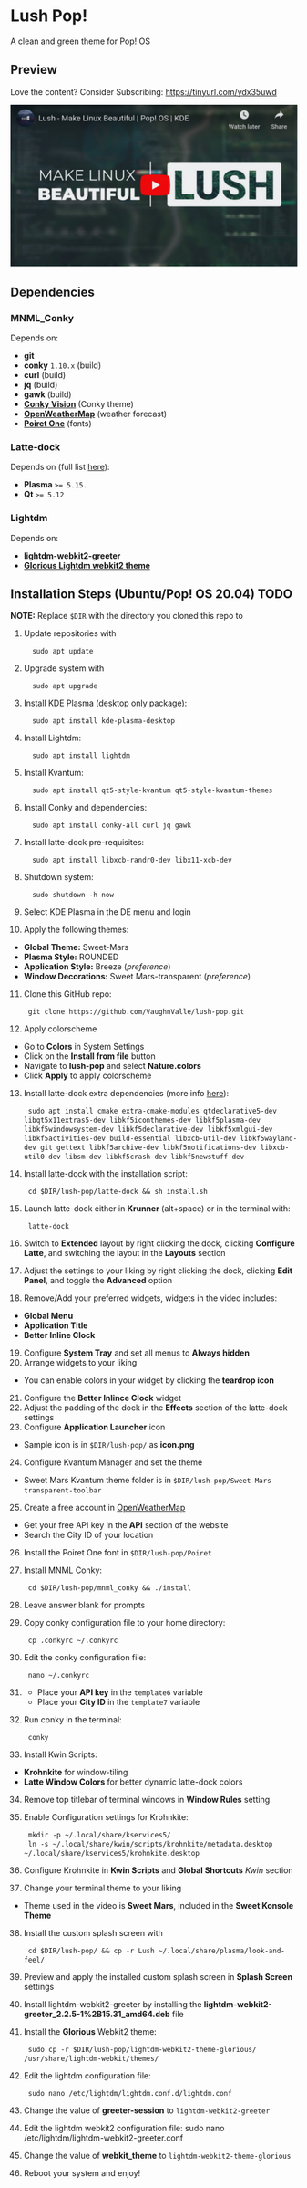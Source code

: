 # Lush Pop!
A clean and green theme for Pop! OS

## Preview
Love the content? Consider Subscribing: https://tinyurl.com/ydx35uwd 

[![Lush - A Nature Themed Linux Setup](https://github.com/VaughnValle/demo/blob/master/fus.png)](http://www.youtube.com/watch?v=dQ1yh-UtfuE)

## Dependencies
### MNML_Conky
Depends on:
* __git__
* __conky__ ```1.10.x``` (build)
* __curl__ (build)
* __jq__ (build)
* __gawk__ (build)
* __[Conky Vision](https://github.com/zagortenay333/conky-Vision)__ (Conky theme)
* __[OpenWeatherMap](http://openweathermap.org)__ (weather forecast) 
* __[Poiret One](https://fonts.google.com/specimen/Poiret+One)__ (fonts)

### Latte-dock
Depends on (full list [here](https://github.com/KDE/latte-dock#requirements)):
* __Plasma__ ```>= 5.15.```
* __Qt__ ```>= 5.12```

### Lightdm
Depends on:
* __lightdm-webkit2-greeter__
* __[Glorious Lightdm webkit2 theme](https://github.com/manilarome/lightdm-webkit2-theme-glorious)__

## Installation Steps (Ubuntu/Pop! OS 20.04) TODO
__NOTE:__ Replace ```$DIR``` with the directory you cloned this repo to 

1. Update repositories with 

		 sudo apt update
2. Upgrade system with 

		 sudo apt upgrade
3. Install KDE Plasma (desktop only package):

		 sudo apt install kde-plasma-desktop
4. Install Lightdm:

		 sudo apt install lightdm
5. Install Kvantum:

		 sudo apt install qt5-style-kvantum qt5-style-kvantum-themes
6. Install Conky and dependencies:

		 sudo apt install conky-all curl jq gawk
7. Install latte-dock pre-requisites:

		 sudo apt install libxcb-randr0-dev libx11-xcb-dev
8. Shutdown system:

		 sudo shutdown -h now
9. Select KDE Plasma in the DE menu and login
10. Apply the following themes:
- __Global Theme:__ Sweet-Mars
- __Plasma Style:__ ROUNDED
- __Application Style:__ Breeze (_preference_)
- __Window Decorations:__ Sweet Mars-transparent (_preference_)
11. Clone this GitHub repo:

		 git clone https://github.com/VaughnValle/lush-pop.git
12. Apply colorscheme
- Go to __Colors__ in System Settings
- Click on the __Install from file__ button
- Navigate to __lush-pop__ and select __Nature.colors__
- Click __Apply__ to apply colorscheme
13. Install latte-dock extra dependencies (more info [here](https://github.com/KDE/latte-dock/blob/master/INSTALLATION.md_)):

		 sudo apt install cmake extra-cmake-modules qtdeclarative5-dev libqt5x11extras5-dev libkf5iconthemes-dev libkf5plasma-dev libkf5windowsystem-dev libkf5declarative-dev libkf5xmlgui-dev libkf5activities-dev build-essential libxcb-util-dev libkf5wayland-dev git gettext libkf5archive-dev libkf5notifications-dev libxcb-util0-dev libsm-dev libkf5crash-dev libkf5newstuff-dev
14. Install latte-dock with the installation script:

		 cd $DIR/lush-pop/latte-dock && sh install.sh
15. Launch latte-dock either in __Krunner__ (alt+space) or in the terminal with:

		 latte-dock
16. Switch to __Extended__ layout by right clicking the dock, clicking __Configure Latte__, and switching the layout in the __Layouts__ section
17. Adjust the settings to your liking by right clicking the dock, clicking __Edit Panel__, and toggle the __Advanced__ option
18. Remove/Add your preferred widgets, widgets in the video includes:
- __Global Menu__
- __Application Title__
- __Better Inline Clock__
19. Configure __System Tray__ and set all menus to __Always hidden__
20. Arrange widgets to your liking
- You can enable colors in your widget by clicking the __teardrop icon__ 
21. Configure the __Better Inlince Clock__ widget
22. Adjust the padding of the dock in the __Effects__ section of the latte-dock settings
23. Configure __Application Launcher__ icon
- Sample icon is in ```$DIR/lush-pop/``` as __icon.png__
24. Configure Kvantum Manager and set the theme
- Sweet Mars Kvantum theme folder is in ```$DIR/lush-pop/Sweet-Mars-transparent-toolbar```
25. Create a free account in [OpenWeatherMap](https://openweathermap.org/) 
- Get your free API key in the __API__ section of the website
- Search the City ID of your location
26. Install the Poiret One font in ```$DIR/lush-pop/Poiret```
27. Install MNML Conky:

		 cd $DIR/lush-pop/mnml_conky && ./install
28. Leave answer blank for prompts
29. Copy conky configuration file to your home directory:

		 cp .conkyrc ~/.conkyrc
30. Edit the conky configuration file:

		 nano ~/.conkyrc
31. - Place your __API key__ in the ```template6``` variable
    - Place your __City ID__ in the ```template7``` variable
32. Run conky in the terminal:

		 conky
33. Install Kwin Scripts:
- __Krohnkite__ for window-tiling
- __Latte Window Colors__ for better dynamic latte-dock colors
34. Remove top titlebar of terminal windows in __Window Rules__ setting
35. Enable Configuration settings for Krohnkite:

		 mkdir -p ~/.local/share/kservices5/
		 ln -s ~/.local/share/kwin/scripts/krohnkite/metadata.desktop ~/.local/share/kservices5/krohnkite.desktop
36. Configure Krohnkite in __Kwin Scripts__ and __Global Shortcuts__ _Kwin_ section
37. Change your terminal theme to your liking
- Theme used in the video is __Sweet Mars__, included in the __Sweet Konsole Theme__
38. Install the custom splash screen with 

		 cd $DIR/lush-pop/ && cp -r Lush ~/.local/share/plasma/look-and-feel/
39. Preview and apply the installed custom splash screen in __Splash Screen__ settings
40. Install lightdm-webkit2-greeter by installing the __lightdm-webkit2-greeter_2.2.5-1%2B15.31_amd64.deb__ file
41. Install the __Glorious__ Webkit2 theme:

		 sudo cp -r $DIR/lush-pop/lightdm-webkit2-theme-glorious/ /usr/share/lightdm-webkit/themes/
42. Edit the lightdm configuration file:

		 sudo nano /etc/lightdm/lightdm.conf.d/lightdm.conf
43. Change the value of __greeter-session__ to ```lightdm-webkit2-greeter```
44. Edit the lightdm webkit2 configuration file:
		 sudo nano /etc/lightdm/lightdm-webkit2-greeter.conf
45. Change the value of __webkit_theme__ to ```lightdm-webkit2-theme-glorious```
46. Reboot your system and enjoy!
